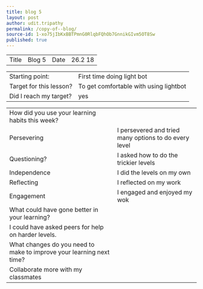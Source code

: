 ```yaml
---
title: blog 5
layout: post
author: udit.tripathy
permalink: /copy-of--blog/
source-id: 1-xo75jIbKxBBTPmnG0RlqbFQhOb7GnnikGIvm5OT8Sw
published: true
---
```

<table>
  <tr>
    <td>Title</td>
    <td>Blog 5</td>
    <td>Date</td>
    <td>26.2 18</td>
  </tr>
</table>


<table>
  <tr>
    <td>Starting point:</td>
    <td> First time doing light bot</td>
  </tr>
  <tr>
    <td>Target for this lesson?</td>
    <td>To get comfortable with using lightbot</td>
  </tr>
  <tr>
    <td>Did I reach my target? </td>
    <td>yes</td>
  </tr>
</table>


<table>
  <tr>
    <td>How did you use your learning habits this week?</td>
    <td></td>
  </tr>
  <tr>
    <td>Persevering</td>
    <td>I persevered and tried many options to do every level</td>
  </tr>
  <tr>
    <td>Questioning?</td>
    <td>I asked how to do the trickier levels</td>
  </tr>
  <tr>
    <td>Independence</td>
    <td>I did the levels on my own </td>
  </tr>
  <tr>
    <td>Reflecting</td>
    <td>I reflected on my work</td>
  </tr>
  <tr>
    <td>Engagement</td>
    <td>I engaged and enjoyed my wok</td>
  </tr>
  <tr>
    <td>What could have gone better in your learning?</td>
    <td></td>
  </tr>
  <tr>
    <td>I could have asked peers for help on harder levels.</td>
    <td></td>
  </tr>
  <tr>
    <td>What changes do you need to make to improve your learning next time?</td>
    <td></td>
  </tr>
  <tr>
    <td> Collaborate more with my classmates</td>
    <td></td>
  </tr>
</table>


